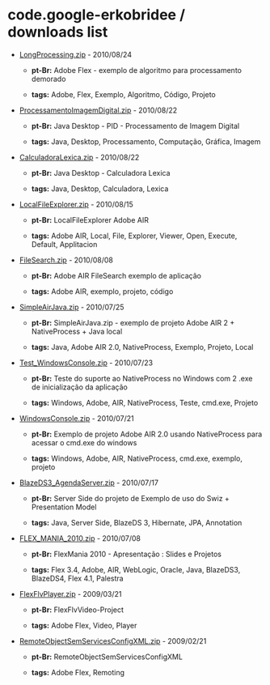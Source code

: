 # code.google-erkobridee / downloads list

* [LongProcessing.zip](LongProcessing.zip) - 2010/08/24

  * **pt-Br:** Adobe Flex - exemplo de algoritmo para processamento demorado

  * **tags:** Adobe, Flex, Exemplo, Algoritmo, Código, Projeto


* [ProcessamentoImagemDigital.zip](ProcessamentoImagemDigital.zip) - 2010/08/22

  * **pt-Br:** Java Desktop - PID - Processamento de Imagem Digital

  * **tags:** Java, Desktop, Processamento, Computação, Gráfica, Imagem


* [CalculadoraLexica.zip](CalculadoraLexica.zip) - 2010/08/22

  * **pt-Br:** Java Desktop - Calculadora Lexica

  * **tags:** Java, Desktop, Calculadora, Lexica


* [LocalFileExplorer.zip](LocalFileExplorer.zip) - 2010/08/15

  * **pt-Br:** LocalFileExplorer Adobe AIR

  * **tags:** Adobe AIR, Local, File, Explorer, Viewer, Open, Execute, Default, Applitacion


* [FileSearch.zip](FileSearch.zip) - 2010/08/08

  * **pt-Br:** Adobe AIR FileSearch exemplo de aplicação

  * **tags:** Adobe AIR, exemplo, projeto, código


* [SimpleAirJava.zip](SimpleAirJava.zip) - 2010/07/25

  * **pt-Br:** SimpleAirJava.zip - exemplo de projeto Adobe AIR 2 + NativeProcess + Java local

  * **tags:** Java, Adobe AIR 2.0, NativeProcess, Exemplo, Projeto, Local


* [Test_WindowsConsole.zip](Test_WindowsConsole.zip) - 2010/07/23

  * **pt-Br:** Teste do suporte ao NativeProcess no Windows com 2 .exe de inicialização da aplicação

  * **tags:** Windows, Adobe, AIR, NativeProcess, Teste, cmd.exe, Projeto


* [WindowsConsole.zip](WindowsConsole.zip) - 2010/07/21

  * **pt-Br:** Exemplo de projeto Adobe AIR 2.0 usando NativeProcess para acessar o cmd.exe do windows

  * **tags:** Windows, Adobe, AIR, NativeProcess, cmd.exe, exemplo, projeto


* [BlazeDS3_AgendaServer.zip](BlazeDS3_AgendaServer.zip) - 2010/07/17

  * **pt-Br:** Server Side do projeto de Exemplo de uso do Swiz + Presentation Model

  * **tags:** Java, Server Side, BlazeDS 3, Hibernate, JPA, Annotation


* [FLEX_MANIA_2010.zip](FLEX_MANIA_2010.zip) - 2010/07/08

  * **pt-Br:** FlexMania 2010 - Apresentação : Slides e Projetos

  * **tags:** Flex 3.4, Adobe, AIR, WebLogic, Oracle, Java, BlazeDS3, BlazeDS4, Flex 4.1, Palestra


* [FlexFlvPlayer.zip](FlexFlvPlayer.zip) - 2009/03/21

  * **pt-Br:** FlexFlvVideo-Project

  * **tags:** Adobe Flex, Video, Player


* [RemoteObjectSemServicesConfigXML.zip](RemoteObjectSemServicesConfigXML.zip) - 2009/02/21

  * **pt-Br:** RemoteObjectSemServicesConfigXML

  * **tags:** Adobe Flex, Remoting

